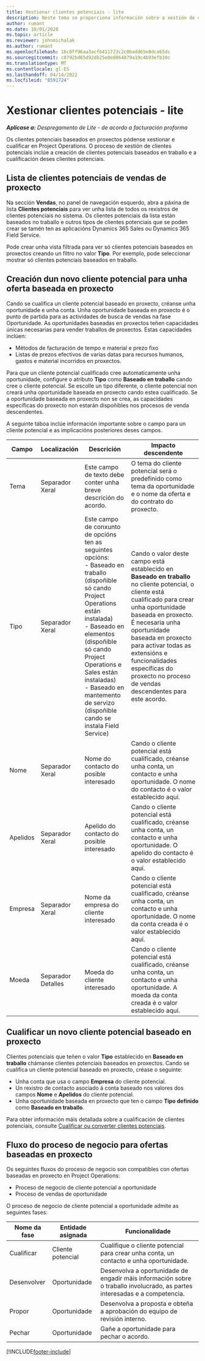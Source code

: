 ```yaml
---
title: Xestionar clientes potenciais - lite
description: Neste tema se proporciona información sobre a xestión de clientes potenciais baseados en proxectos (pro).
author: rumant
ms.date: 10/01/2020
ms.topic: article
ms.reviewer: johnmichalak
ms.author: rumant
ms.openlocfilehash: 16c0ff96aa3acf6411723c2c0badd65e8dca65dc
ms.sourcegitcommit: c0792bd65d92db25e0e8864879a19c4b93efb10c
ms.translationtype: MT
ms.contentlocale: gl-ES
ms.lasthandoff: 04/14/2022
ms.locfileid: "8591724"
---
```

# <a name="manage-leads---lite"></a>Xestionar clientes potenciais - lite

_**Aplícase a:** Despregamento de Lite - de acordo a facturación proforma_

Os clientes potenciais baseados en proxectos pódense xestionar e cualificar en Project Operations. O proceso de xestión de clientes potenciais inclúe a creación de clientes potenciais baseados en traballo e a cualificación deses clientes potenciais. 

## <a name="list-of-project-sales-leads"></a>Lista de clientes potenciais de vendas de proxecto

Na sección **Vendas**, no panel de navegación esquerdo, abra a páxina de lista **Clientes potenciais** para ver unha lista de todos os rexistros de clientes potenciais no sistema. Os clientes potenciais da lista están baseados no traballo e outros tipos de clientes potenciais que se poden crear se tamén ten as aplicacións Dynamics 365 Sales ou Dynamics 365 Field Service.

Pode crear unha vista filtrada para ver só clientes potenciais baseados en proxectos creando un filtro no valor **Tipo**. Por exemplo, pode seleccionar mostrar só clientes potenciais baseados en traballo.

## <a name="creating-a-new-lead-for-a-project-based-deal"></a>Creación dun novo cliente potencial para unha oferta baseada en proxecto

Cando se cualifica un cliente potencial baseado en proxecto, créanse unha oportunidade e unha conta. Unha oportunidade baseada en proxecto é o punto de partida para as actividades de busca de vendas na fase Oportunidade. As oportunidades baseadas en proxectos teñen capacidades únicas necesarias para vender traballos de proxectos. Estas capacidades inclúen:

- Métodos de facturación de tempo e material e prezo fixo
- Listas de prezos efectivos de varias datas para recursos humanos, gastos e material incorridos en proxectos.

Para que un cliente potencial cualificado cree automaticamente unha oportunidade, configure o atributo **Tipo** como **Baseado en traballo** cando cree o cliente potencial. Se escolle un tipo diferente, o cliente potencial non creará unha oportunidade baseada en proxecto cando estea cualificado. Se a oportunidade baseada en proxecto non se crea, as capacidades específicas do proxecto non estarán dispoñibles nos procesos de venda descendentes.

A seguinte táboa inclúe información importante sobre o campo para un cliente potencial e as implicacións posteriores deses campos.

| **Campo** | **Localización** | **Descrición** | **Impacto descendente** |
| --- | --- | --- | --- |
| Tema | Separador Xeral | Este campo de texto debe conter unha breve descrición do acordo. | O tema do cliente potencial será o predefinido como tema da oportunidade e o nome da oferta e do contrato do proxecto. |
| Tipo | Separador Xeral | Este campo de conxunto de opcións ten as seguintes opcións:</br>- Baseado en traballo (dispoñible só cando Project Operations están instalada)</br>- Baseado en elementos (dispoñible só cando Project Operations e Sales están instaladas)</br>- Baseado en mantemento de servizo (dispoñible cando se instala Field Service) | Cando o valor deste campo está establecido en **Baseado en traballo** no cliente potencial, o cliente está cualificado para crear unha oportunidade baseada en proxecto. É necesaria unha oportunidade baseada en proxecto para activar todas as extensións e funcionalidades específicas do proxecto no proceso de vendas descendentes para este acordo. |
| Nome | Separador Xeral | Nome do contacto do posible interesado | Cando o cliente potencial está cualificado, créanse unha conta, un contacto e unha oportunidade. O nome do contacto é o valor establecido aquí. |
| Apelidos | Separador Xeral | Apelido do contacto do posible interesado | Cando o cliente potencial está cualificado, créanse unha conta, un contacto e unha oportunidade. O apelido do contacto é o valor establecido aquí. |
| Empresa | Separador Xeral | Nome da empresa do cliente interesado | Cando o cliente potencial está cualificado, créanse unha conta, un contacto e unha oportunidade. O nome da conta creada é o valor establecido aquí. |
| Moeda | Separador Detalles | Moeda do cliente interesado | Cando o cliente potencial está cualificado, créanse unha conta, un contacto e unha oportunidade. A moeda da conta creada é o valor establecido aquí. |

## <a name="qualify-a-new-project-based-lead"></a>Cualificar un novo cliente potencial baseado en proxecto

Clientes potenciais que teñen o valor **Tipo** establecido en **Baseado en traballo** chámanse clientes potenciais baseados en proxectos. Cando se cualifica un cliente potencial baseado en proxecto, créase o seguinte:

- Unha conta que usa o campo **Empresa** do cliente potencial.
- Un rexistro de contacto asociado á conta baseado nos valores dos campos **Nome** e **Apelidos** do cliente potencial.
- Unha oportunidade baseada en proxecto que ten o campo **Tipo definido** como **Baseado en traballo**.

Para obter información máis detallada sobre a cualificación de clientes potenciais, consulte [Cualificar ou converter clientes potenciais](/dynamics365/sales-enterprise/qualify-lead-convert-opportunity-sales).

## <a name="business-process-flow-for-project-based-deals"></a>Fluxo do proceso de negocio para ofertas baseadas en proxecto

Os seguintes fluxos do proceso de negocio son compatibles con ofertas baseadas en proxecto en Project Operations:

- Proceso de negocio de cliente potencial a oportunidade
- Proceso de vendas de oportunidade

O proceso de negocio de cliente potencial a oportunidade admite as seguintes fases:

| Nome da fase | Entidade asignada | Funcionalidade |
| --- | --- | --- |
| Cualificar | Cliente potencial | Cualifique o cliente potencial para crear unha conta, un contacto e unha oportunidade. |
| Desenvolver | Oportunidade | Desenvolva a oportunidade de engadir máis información sobre o traballo involucrado, as partes interesadas e a competencia. |
| Propor | Oportunidade | Desenvolva a proposta e obteña a aprobación do equipo de revisión interno. |
| Pechar | Oportunidade | Gañe a oportunidade para pechar o acordo. |


[!INCLUDE[footer-include](../../includes/footer-banner.md)]